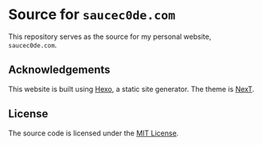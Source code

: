 # Source for `saucec0de.com`

This repository serves as the source for my personal website, `saucec0de.com`.

## Acknowledgements

This website is built using [Hexo](https://hexo.io/), a static site generator. The theme is [NexT](https://github.com/theme-next/hexo-theme-next).

## License

The source code is licensed under the [MIT License](LICENSE).
